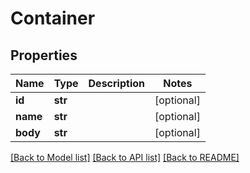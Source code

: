 # Container

## Properties

Name | Type | Description | Notes
------------ | ------------- | ------------- | -------------
**id** | **str** |  | [optional]
**name** | **str** |  | [optional]
**body** | **str** |  | [optional]

[[Back to Model list]](../README.md#documentation-for-models) [[Back to API list]](../README.md#documentation-for-api-endpoints) [[Back to README]](../README.md)
